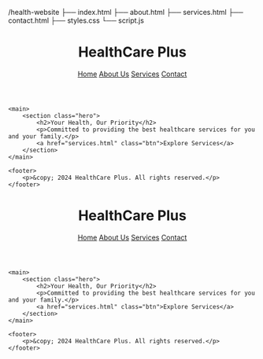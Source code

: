 /health-website
  ├── index.html
  ├── about.html
  ├── services.html
  ├── contact.html
  ├── styles.css
  └── script.js
<!DOCTYPE html>
<html lang="en">
<head>
    <meta charset="UTF-8">
    <meta name="viewport" content="width=device-width, initial-scale=1.0">
    <title>HealthCare Plus</title>
    <link rel="stylesheet" href="styles.css">
</head>
<body>
    <header>
        <h1>HealthCare Plus</h1>
        <nav>
            <a href="index.html">Home</a>
            <a href="about.html">About Us</a>
            <a href="services.html">Services</a>
            <a href="contact.html">Contact</a>
        </nav>
    </header>

    <main>
        <section class="hero">
            <h2>Your Health, Our Priority</h2>
            <p>Committed to providing the best healthcare services for you and your family.</p>
            <a href="services.html" class="btn">Explore Services</a>
        </section>
    </main>

    <footer>
        <p>&copy; 2024 HealthCare Plus. All rights reserved.</p>
    </footer>
</body>
</html>
<!DOCTYPE html>
<html lang="en">
<head>
    <meta charset="UTF-8">
    <meta name="viewport" content="width=device-width, initial-scale=1.0">
    <title>HealthCare Plus</title>
    <link rel="stylesheet" href="styles.css">
</head>
<body>
    <header>
        <h1>HealthCare Plus</h1>
        <nav>
            <a href="index.html">Home</a>
            <a href="about.html">About Us</a>
            <a href="services.html">Services</a>
            <a href="contact.html">Contact</a>
        </nav>
    </header>

    <main>
        <section class="hero">
            <h2>Your Health, Our Priority</h2>
            <p>Committed to providing the best healthcare services for you and your family.</p>
            <a href="services.html" class="btn">Explore Services</a>
        </section>
    </main>

    <footer>
        <p>&copy; 2024 HealthCare Plus. All rights reserved.</p>
    </footer>

